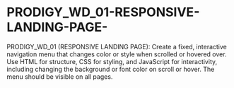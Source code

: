# PRODIGY_WD_01-RESPONSIVE-LANDING-PAGE-
PRODIGY_WD_01 (RESPONSIVE LANDING PAGE): Create a fixed, interactive navigation menu that changes color or style when scrolled or hovered over. Use HTML for structure, CSS for styling, and JavaScript for interactivity, including changing the background or font color on scroll or hover. The menu should be visible on all pages.
